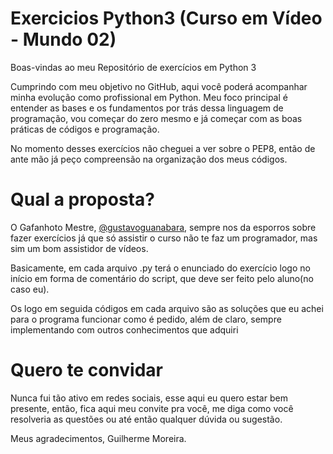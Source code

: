 # Exercicios Python3 (Curso em Vídeo - Mundo 02)
Boas-vindas ao meu Repositório de exercícios em Python 3

Cumprindo com meu objetivo no GitHub, aqui você poderá acompanhar minha evolução
como profissional em Python. Meu foco principal é entender as bases e os fundamentos
por trás dessa linguagem de programação, vou começar do zero mesmo e já começar com
as boas práticas de códigos e programação.

No momento desses exercícios não cheguei a ver sobre o PEP8, então de ante mão já
peço compreensão na organização dos meus códigos.

# Qual a proposta?
O Gafanhoto Mestre, [@gustavoguanabara](https://github.com/gustavoguanabara), sempre 
nos da esporros sobre fazer exercícios já que só assistir o curso não te faz um 
programador, mas sim um bom assistidor de vídeos.

Basicamente, em cada arquivo .py terá o enunciado do exercício logo no início em forma
de comentário do script, que deve ser feito pelo aluno(no caso eu).

Os logo em seguida códigos em cada arquivo são as soluções que eu achei para o programa
funcionar como é pedido, além de claro, sempre implementando com outros conhecimentos
que adquiri

# Quero te convidar

Nunca fui tão ativo em redes sociais, esse aqui eu quero estar bem presente, então,
fica aqui meu convite pra você, me diga como você resolveria as questões ou até
então qualquer dúvida ou sugestão.

Meus agradecimentos, Guilherme Moreira.
